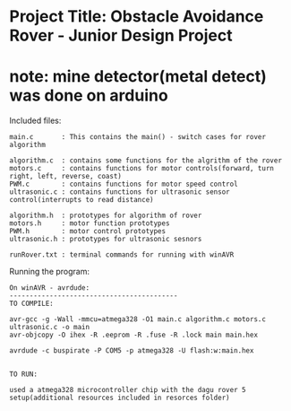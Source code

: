 # Project Title: Obstacle Avoidance Rover - Junior Design Project
# note: mine detector(metal detect) was done on arduino  
Included files:

	main.c       : This contains the main() - switch cases for rover algorithm 
	
	algorithm.c  : contains some functions for the algrithm of the rover 
	motors.c     : contains functions for motor controls(forward, turn right, left, reverse, coast)
	PWM.c        : contains functions for motor speed control
	ultrasonic.c : contains functions for ultrasonic sensor control(interrupts to read distance)

	algorithm.h  : prototypes for algorithm of rover
	motors.h     : motor function prototypes
	PWM.h        : motor control prototypes
	ultrasonic.h : prototypes for ultrasonic sesnors 

	runRover.txt : terminal commands for running with winAVR

Running the program: 

	On winAVR - avrdude:
	------------------------------------------
	TO COMPILE: 

	avr-gcc -g -Wall -mmcu=atmega328 -O1 main.c algorithm.c motors.c ultrasonic.c -o main
	avr-objcopy -O ihex -R .eeprom -R .fuse -R .lock main main.hex

	avrdude -c buspirate -P COM5 -p atmega328 -U flash:w:main.hex


	TO RUN:

	used a atmega328 microcontroller chip with the dagu rover 5 setup(additional resources included in resorces folder)

